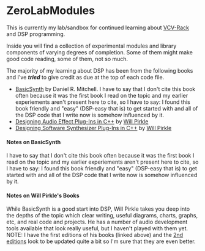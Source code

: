 # ZeroLabModules
This is currently my lab/sandbox for continued learning about [VCV-Rack](https://vcvrack.com/) and DSP programming.

Inside you will find a collection of experimental modules and library components of varying degrees of completion.
Some of them might make good code reading, some of them, not so much.

The majority of my learning about DSP has been from the following books and I've ***tried*** to give credit as due at the
top of each code file.
- [BasicSynth](http://basicsynth.com/) by Daniel R. Mitchell. I have to say that I don't cite this book often because it was
the first book I read on the topic and my earlier experiements aren't present here to cite, so I have to say: I found this book
friendly and "easy" (DSP-easy that is) to get started with and all of the DSP code that I write now is somehow influenced by it.
- [Designing Audio Effect Plug-Ins in C++](https://www.willpirkle.com/about/books/) by [Will Pirkle](http://www.willpirkle.com/)
- [Designing Software Synthesizer Plug-Ins in C++](https://www.willpirkle.com/about/books/) by [Will Pirkle](http://www.willpirkle.com/)

#### Notes on BasicSynth
I have to say that I don't cite this book often because it was
the first book I read on the topic and my earlier experiements aren't present here to cite, so I have to say: I found this book
friendly and "easy" (DSP-easy that is) to get started with and all of the DSP code that I write now is somehow influenced by it.

#### Notes on Will Pirkle's Books
While BasicSynth is a good start into DSP, Will Pirkle takes you deep into the depths of the topic which clear writing, useful diagrams,
charts, graphs, etc, and real code and projects. He has a number of audio development tools available that look really useful, but I haven't
played with them yet. NOTE: I have the first editions of his books (linked above) and the [2nd editions](https://www.amazon.com/s?i=stripbooks&rh=p_27%3AWill+Pirkle) look to be updated quite a bit so I'm
sure that they are even better.
